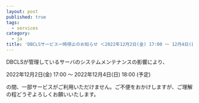 ```yaml
---
layout: post
published: true
tags:
  - services
category:
  - ja
title: 'DBCLSサービス一時停止のお知らせ ＜2022年12月2日(金) 17:00 ～ 12月4日(日) 18:00＞'
---
```

DBCLSが管理しているサーバのシステムメンテナンスの影響により、

2022年12月2日(金) 17:00 ～ 2022年12月4日(日) 18:00 (予定)

の間、一部サービスがご利用いただけません。ご不便をおかけしますが、ご理解の程どうぞよろしくお願いいたします。
